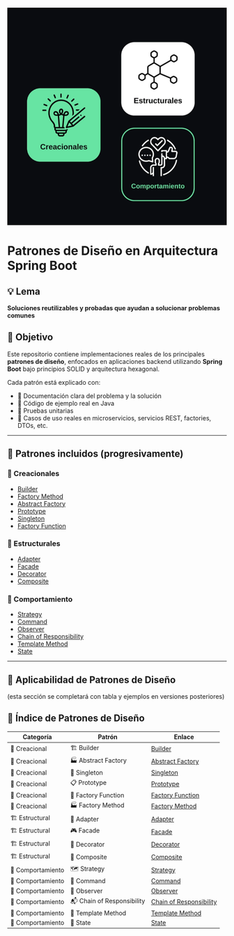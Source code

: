 ![Categorías de Patrones](./docs/categorias-patrones.png)

# Patrones de Diseño en Arquitectura Spring Boot

## 💡 Lema
**Soluciones reutilizables y probadas que ayudan a solucionar problemas comunes**

## 🎯 Objetivo
Este repositorio contiene implementaciones reales de los principales **patrones de diseño**, enfocados en aplicaciones backend utilizando **Spring Boot** bajo principios SOLID y arquitectura hexagonal.

Cada patrón está explicado con:
- 📘 Documentación clara del problema y la solución
- 🧱 Código de ejemplo real en Java
- 🧪 Pruebas unitarias
- 🔁 Casos de uso reales en microservicios, servicios REST, factories, DTOs, etc.

---

## 🧩 Patrones incluidos (progresivamente)

### 🔨 Creacionales
- [Builder](./creacionales/builder/README.md)
- [Factory Method](./creacionales/factory-method/README.md)
- [Abstract Factory](./creacionales/abstract-factory/README.md)
- [Prototype](./creacionales/prototype/README.md)
- [Singleton](./creacionales/singleton/README.md)
- [Factory Function](./creacionales/factory-function/README.md)

### 🧱 Estructurales
- [Adapter](./estructurales/adapter/README.md)
- [Facade](./estructurales/facade/README.md)
- [Decorator](./estructurales/decorator/README.md)
- [Composite](./estructurales/composite/README.md)

### 🔁 Comportamiento
- [Strategy](./comportamiento/strategy/README.md)
- [Command](./comportamiento/command/README.md)
- [Observer](./comportamiento/observer/README.md)
- [Chain of Responsibility](./comportamiento/chain-of-responsibility/README.md)
- [Template Method](./comportamiento/template-method/README.md)
- [State](./comportamiento/state/README.md)

---

## 🧭 Aplicabilidad de Patrones de Diseño

(esta sección se completará con tabla y ejemplos en versiones posteriores)


## 🧩 Índice de Patrones de Diseño

| Categoría         | Patrón                    | Enlace                                                                 |
|-------------------|---------------------------|------------------------------------------------------------------------|
| 🧱 Creacional      | 🏗️ Builder                | [Builder](./creacionales/builder/README.md)                           |
| 🧱 Creacional      | 🏭 Abstract Factory        | [Abstract Factory](./creacionales/abstract-factory/README.md)         |
| 🧱 Creacional      | 👑 Singleton               | [Singleton](./creacionales/singleton/README.md)                       |
| 🧱 Creacional      | 📋 Prototype               | [Prototype](./creacionales/prototype/README.md)                       |
| 🧱 Creacional      | 🍳 Factory Function        | [Factory Function](./creacionales/factory-function/README.md)         |
| 🧱 Creacional      | 🏭 Factory Method          | [Factory Method](./creacionales/factory-method/README.md)             |
| 🏗️ Estructural     | 🔌 Adapter                | [Adapter](./estructurales/adapter/README.md)                          |
| 🏗️ Estructural     | 🎮 Facade                 | [Facade](./estructurales/facade/README.md)                            |
| 🏗️ Estructural     | 🍦 Decorator              | [Decorator](./estructurales/decorator/README.md)                      |
| 🏗️ Estructural     | 📁 Composite              | [Composite](./estructurales/composite/README.md)                      |
| 🔁 Comportamiento  | 🗺️ Strategy               | [Strategy](./comportamiento/strategy/README.md)                       |
| 🔁 Comportamiento  | 📜 Command                | [Command](./comportamiento/command/README.md)                         |
| 🔁 Comportamiento  | 📢 Observer               | [Observer](./comportamiento/observer/README.md)                       |
| 🔁 Comportamiento  | 📬 Chain of Responsibility| [Chain of Responsibility](./comportamiento/chain-of-responsibility/README.md) |
| 🔁 Comportamiento  | 📖 Template Method        | [Template Method](./comportamiento/template-method/README.md)         |
| 🔁 Comportamiento  | 🚦 State                  | [State](./comportamiento/state/README.md)                             |